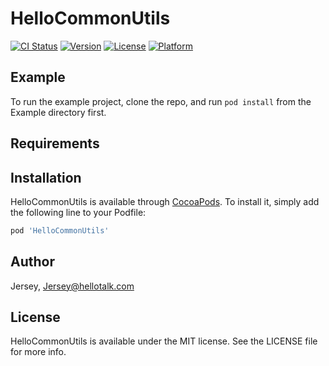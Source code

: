 # HelloCommonUtils

[![CI Status](https://img.shields.io/travis/Jersey/HelloCommonUtils.svg?style=flat)](https://travis-ci.org/Jersey/HelloCommonUtils)
[![Version](https://img.shields.io/cocoapods/v/HelloCommonUtils.svg?style=flat)](https://cocoapods.org/pods/HelloCommonUtils)
[![License](https://img.shields.io/cocoapods/l/HelloCommonUtils.svg?style=flat)](https://cocoapods.org/pods/HelloCommonUtils)
[![Platform](https://img.shields.io/cocoapods/p/HelloCommonUtils.svg?style=flat)](https://cocoapods.org/pods/HelloCommonUtils)

## Example

To run the example project, clone the repo, and run `pod install` from the Example directory first.

## Requirements

## Installation

HelloCommonUtils is available through [CocoaPods](https://cocoapods.org). To install
it, simply add the following line to your Podfile:

```ruby
pod 'HelloCommonUtils'
```

## Author

Jersey, Jersey@hellotalk.com

## License

HelloCommonUtils is available under the MIT license. See the LICENSE file for more info.
